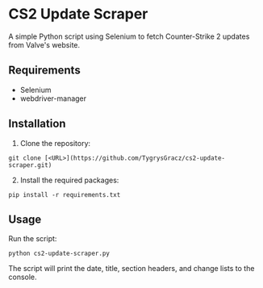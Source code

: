# CS2 Update Scraper

A simple Python script using Selenium to fetch Counter-Strike 2 updates from Valve's website.

## Requirements

- Selenium
- webdriver-manager

## Installation

1. Clone the repository:
```
git clone [<URL>](https://github.com/TygrysGracz/cs2-update-scraper.git)
```
2. Install the required packages:
```
pip install -r requirements.txt
```

## Usage

Run the script:
```
python cs2-update-scraper.py
```

The script will print the date, title, section headers, and change lists to the console.

